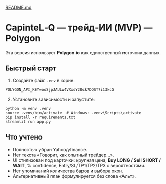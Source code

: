 [README.md](https://github.com/user-attachments/files/22102641/README.md)
# CapinteL‑Q — трейд‑ИИ (MVP) — Polygon

Эта версия использует **Polygon.io** как единственный источник данных.

## Быстрый старт
1. Создайте файл `.env` в корне:
```
POLYGON_API_KEY=ooSjpJAULw4VXxsY28ck7DQST7i13kcG
```
2. Установите зависимости и запустите:
```
python -m venv .venv
source .venv/bin/activate  # Windows: .venv\Scripts\activate
pip install -r requirements.txt
streamlit run app.py
```

## Что учтено
- Полностью убран Yahoo/yfinance.
- Нет текста «Говорит, как опытный трейдер…».
- UI стилизован под карточки: крупная цена, **Buy LONG / Sell SHORT / WAIT**, % confidence, Entry/SL/TP1/TP2/TP3 с вероятностями.
- Нет упоминаний количества баров и выбора окон.
- Альтернативный план формулируется без слова «Альт».
